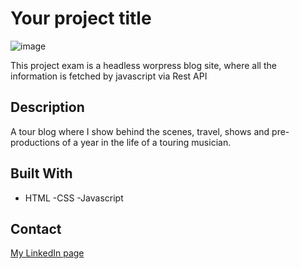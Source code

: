 # Your project title

![image]()

This project exam is a headless worpress blog site, where all the information is fetched by javascript via Rest API

## Description

A tour blog where I show behind the scenes, travel, shows and pre-productions of a year in the life of a touring musician.



## Built With



- HTML
-CSS
-Javascript




## Contact



[My LinkedIn page](https://www.linkedin.com/in/tomas-myklebust-0a969334/)

